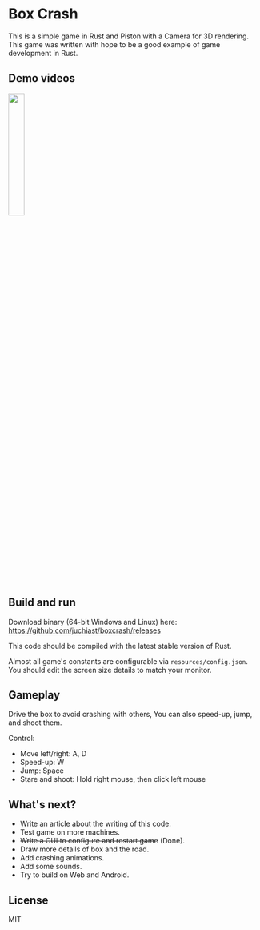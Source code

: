 # Box Crash

This is a simple game in Rust and Piston with a Camera for 3D rendering.
This game was written with hope to be a good example of game development in Rust.

## Demo videos

<a target="_blank" href="http://www.youtube.com/watch?v=iEvYlKGlAPs"><img src="http://img.youtube.com/vi/iEvYlKGlAPs/0.jpg" width="25%" height="25%"/></a>

## Build and run

Download binary (64-bit Windows and Linux) here: https://github.com/juchiast/boxcrash/releases

This code should be compiled with the latest stable version of Rust.

Almost all game's constants are configurable via `resources/config.json`.
You should edit the screen size details to match your monitor.

## Gameplay

Drive the box to avoid crashing with others, You can also speed-up, jump, and shoot them.

Control:

- Move left/right: A, D
- Speed-up: W
- Jump: Space
- Stare and shoot: Hold right mouse, then click left mouse

## What's next?

- Write an article about the writing of this code.
- Test game on more machines.
- ~~Write a GUI to configure and restart game~~ (Done).
- Draw more details of box and the road.
- Add crashing animations.
- Add some sounds.
- Try to build on Web and Android.

## License

MIT
